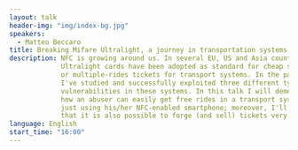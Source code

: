 ```yaml
---
layout: talk
header-img: "img/index-bg.jpg"
speakers:
  - Matteo Beccaro
title: Breaking Mifare Ultralight, a journey in transportation systems NFC world
description: NFC is growing around us. In several EU, US and Asia countries Mifare
             Ultralight cards have been adopted as standard for cheap single-ride
             or multiple-rides tickets for transport systems. In the past year
             I've studied and successfully exploited three different types of
             vulnerabilities in these systems. In this talk I will demostrate
             how an abuser can easily get free rides in a transport system,
             just using his/her NFC-enabled smartphone; moreover, I'll show
             that it is also possible to forge (and sell) tickets very cheaply.
language: English
start_time: "16:00"
---
```

